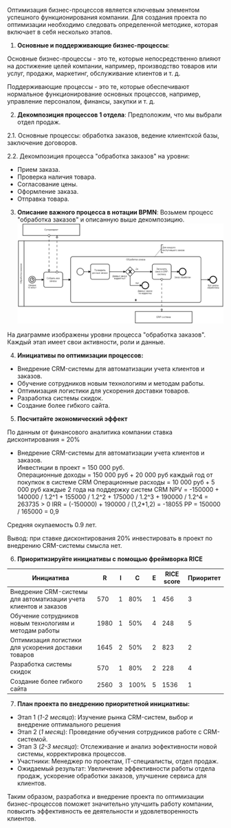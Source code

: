 Оптимизация бизнес-процессов является ключевым элементом успешного функционирования компании.
Для создания проекта по оптимизации необходимо следовать определенной методике, которая включает в себя несколько этапов.
1. **Основные и поддерживающие бизнес-процессы**:


Основные бизнес-процессы - это те, которые непосредственно влияют на достижение целей компании, например, производство товаров или услуг, продажи, маркетинг, обслуживание клиентов и т. д.


Поддерживающие процессы - это те, которые обеспечивают нормальное функционирование основных процессов, например, управление персоналом, финансы, закупки и т. д.

2. **Декомпозиция процессов 1 отдела**:
Предположим, что мы выбрали отдел продаж.


2.1. Основные процессы: обработка заказов, ведение клиентской базы, заключение договоров.


2.2. Декомпозиция процесса "обработка заказов" на уровни:
- Прием заказа.
- Проверка наличия товара.
- Согласование цены.
- Оформление заказа.
- Отправка товара.  


3. **Описание важного процесса в нотации BPMN**:
Возьмем процесс "обработка заказов" и описанную выше декомпозицию.
![BPMN - обработка заказов](https://github.com/IgorZolotin/images/blob/assets/BPMN.jpg)

На диаграмме изображены уровни процесса "обработка заказов". Каждый этап имеет свои активности, роли и данные.


4. **Инициативы по оптимизации процессов:**
- Внедрение CRM-системы для автоматизации учета клиентов и заказов.
- Обучение сотрудников новым технологиям и методам работы.
- Оптимизация логистики для ускорения доставки товаров.
- Разработка системы скидок.
- Создание более гибкого сайта.

5. **Посчитайте экономический эффект**

По данным от финансового аналитика компании ставка дисконтирования = 20%


- Внедрение CRM-системы для автоматизации учета клиентов и заказов.  
Инвестиции в проект = 150 000 руб.   
Операционные доходы = 150 000 руб + 20 000 руб каждый год от покупкок в системе CRM
Операционные расходы = 10 000 руб + 5 000 руб каждые 2 года на поддержку систем CRM
NPV =  -150000 + 140000 / 1.2^1 + 155000 / 1.2^2 + 175000 / 1.2^3 + 190000 / 1.2^4 = 263735 > 0 
IRR = (-150000) + 190000 / (1,2*1,2) = -18055 
PP = 150000 / 165000 = 0,9

Средняя окупаемость 0.9 лет.


Вывод: при ставке дисконтирования 20% инвестировать в проект по внедрению CRM-системы смысла нет.

6. **Приоритизируйте инициативы с помощью фреймворка RICE**

|                              Инициатива                            |    R   |  I  |   C   |  E  | RICE score | Приоритет |
|--------------------------------------------------------------------|--------|-----|-------|-----|------------|-----------|
| Внедрение CRM-системы для автоматизации учета клиентов и заказов   | 570    | 1   | 80%   | 1   |     456    |     3     |
| Обучение сотрудников новым технологиям и методам работы            | 1980   | 1   | 50%   | 4   |     248    |     5     |
| Оптимизация логистики для ускорения доставки товаров               | 1645   | 2   | 50%   | 2   |     823    |     2     |
| Разработка системы скидок                                          | 570    | 1   | 80%   | 2   |     228    |     4     |
| Создание более гибкого сайта                                       | 2560   | 3   | 100%  | 5   |     1536   |     1     |


7. **План проекта по внедрению приоритетной инициативы:**
- Этап 1 (_1-2 месяца_): Изучение рынка CRM-систем, выбор и внедрение оптимального решения
- Этап 2 (_1 месяц_): Проведение обучения сотрудников работе с CRM-системой.
- Этап 3 (_2-3 месяца_): Отслеживание и анализ эофективности новой системы, корректировка процессов.
- Участники: Менеджер по проектам, IT-специалисты, отдел продаж.
- Ожидаемый результат: Увеличение эффективности работы отдела продаж, ускорение обработки заказов, улучшение сервиса для клиентов.


Таким образом, разработка и внедрение проекта по оптимизации бизнес-процессов поможет значительно улучшить работу компании, повысить эффективность ее деятельности и удовлетворенность клиентов.

